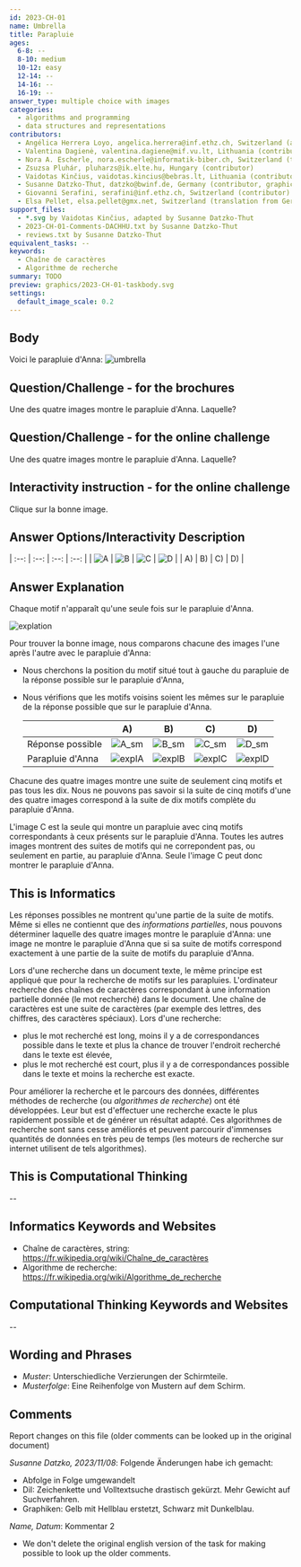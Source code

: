 ```yaml
---
id: 2023-CH-01
name: Umbrella
title: Parapluie
ages:
  6-8: --
  8-10: medium
  10-12: easy
  12-14: --
  14-16: --
  16-19: --
answer_type: multiple choice with images
categories:
  - algorithms and programming
  - data structures and representations
contributors:
  - Angélica Herrera Loyo, angelica.herrera@inf.ethz.ch, Switzerland (author)
  - Valentina Dagienė, valentina.dagiene@mif.vu.lt, Lithuania (contributor)
  - Nora A. Escherle, nora.escherle@informatik-biber.ch, Switzerland (translation from English into German)
  - Zsuzsa Pluhár, pluharzs@ik.elte.hu, Hungary (contributor)
  - Vaidotas Kinčius, vaidotas.kincius@bebras.lt, Lithuania (contributor, graphics)
  - Susanne Datzko-Thut, datzko@bwinf.de, Germany (contributor, graphics)
  - Giovanni Serafini, serafini@inf.ethz.ch, Switzerland (contributor)
  - Elsa Pellet, elsa.pellet@gmx.net, Switzerland (translation from German into French)
support_files:
  - *.svg by Vaidotas Kinčius, adapted by Susanne Datzko-Thut
  - 2023-CH-01-Comments-DACHHU.txt by Susanne Datzko-Thut
  - reviews.txt by Susanne Datzko-Thut
equivalent_tasks: --
keywords:
  - Chaîne de caractères
  - Algorithme de recherche
summary: TODO
preview: graphics/2023-CH-01-taskbody.svg
settings:
  default_image_scale: 0.2
---
```



## Body

Voici le parapluie d'Anna:
![umbrella](graphics/2023-CH-01-taskbody.svg)


## Question/Challenge - for the brochures

Une des quatre images montre le parapluie d'Anna. Laquelle?

## Question/Challenge - for the online challenge

Une des quatre images montre le parapluie d'Anna. Laquelle?


## Interactivity instruction - for the online challenge
Clique sur la bonne image.


## Answer Options/Interactivity Description

| :--: | :--: | :--: | :--: |
| ![A] | ![B] | ![C] | ![D] |
|  A)  |  B)  |  C)  |  D)  |

[A]: graphics/2023-CH-01-A.svg
[B]: graphics/2023-CH-01-B.svg
[C]: graphics/2023-CH-01-C.svg
[D]: graphics/2023-CH-01-D.svg


## Answer Explanation

Chaque motif n'apparaît qu'une seule fois sur le parapluie d'Anna.

![explation](graphics/2023-CH-01-explanation-umbrella_numbered_patterns_compatible.svg)

Pour trouver la bonne image, nous comparons chacune des images l'une après l'autre avec le parapluie d'Anna:
- Nous cherchons la position du motif situé tout à gauche du parapluie de la réponse possible sur le parapluie d'Anna,
- Nous vérifions que les motifs voisins soient les mêmes sur le parapluie de la réponse possible que sur le parapluie d'Anna.

  |                  |    A)    |    B)    |    C)    |    D)    |
  | ---------------- | :------: | :------: | :------: | :------: |
  | Réponse possible | ![A_sm]  | ![B_sm]  | ![C_sm]  | ![D_sm]  |
  | Parapluie d'Anna | ![explA] | ![explB] | ![explC] | ![explD] |

[A_sm]: graphics/2023-CH-01-A.svg "A (90px)"
[B_sm]: graphics/2023-CH-01-B.svg "B (90px)"
[C_sm]: graphics/2023-CH-01-C.svg "C (90px)"
[D_sm]: graphics/2023-CH-01-D.svg "D (90px)"
[explA]: graphics/2023-CH-02-explanation-A.svg "ExplanationA (90px)"
[explB]: graphics/2023-CH-02-explanation-B.svg "ExplanationB (90px)"
[explC]: graphics/2023-CH-02-explanation-C.svg "ExplanationC (90px)"
[explD]: graphics/2023-CH-02-explanation-D.svg "ExplanationD (90px)"

Chacune des quatre images montre une suite de seulement cinq motifs et pas tous les dix. Nous ne pouvons pas savoir si la suite de cinq motifs d'une des quatre images correspond à la suite de dix motifs complète du parapluie d'Anna.

L'image C est la seule qui montre un parapluie avec cinq motifs correspondants à ceux présents sur le parapluie d'Anna. Toutes les autres images montrent des suites de motifs qui ne correpondent pas, ou seulement en partie, au parapluie d'Anna. Seule l'image C peut donc montrer le parapluie d'Anna. 

## This is Informatics

Les réponses possibles ne montrent qu'une partie de la suite de motifs. Même si elles ne contiennt que des _informations partielles_, nous pouvons déterminer laquelle des quatre images montre le parapluie d'Anna: une image ne montre le parapluie d'Anna que si sa suite de motifs correspond exactement à une partie de la suite de motifs du parapluie d'Anna. 

Lors d'une recherche dans un document texte, le même principe est appliqué que pour la recherche de motifs sur les parapluies. L'ordinateur recherche des chaînes de caractères correspondant à une information partielle donnée (le mot recherché) dans le document. Une chaîne de caractères est une suite de caractères (par exemple des lettres, des chiffres, des caractères spéciaux). Lors d'une recherche:
- plus le mot recherché est long, moins il y a de correspondances possible dans le texte et plus la chance de trouver l'endroit recherché dans le texte est élevée,
- plus le mot recherché est court, plus il y a de correspondances possible dans le texte et moins la recherche est exacte.

Pour améliorer la recherche et le parcours des données, différentes méthodes de recherche (ou _algorithmes de recherche_) ont été développées. Leur but est d'effectuer une recherche exacte le plus rapidement possible et de générer un résultat adapté. Ces algorithmes de recherche sont sans cesse améliorés et peuvent parcourir d'immenses quantités de données en très peu de temps (les moteurs de recherche sur internet utilisent de tels algorithmes).


## This is Computational Thinking

--

## Informatics Keywords and Websites

- Chaîne de caractères, string: https://fr.wikipedia.org/wiki/Chaîne_de_caractères
- Algorithme de recherche: https://fr.wikipedia.org/wiki/Algorithme_de_recherche


## Computational Thinking Keywords and Websites

--


## Wording and Phrases

 - _Muster_: Unterschiedliche Verzierungen der Schirmteile. 
 - _Musterfolge_: Eine Reihenfolge von Mustern auf dem Schirm.


## Comments

Report changes on this file (older comments can be looked up in the original document)

_Susanne Datzko, 2023/11/08_: Folgende Änderungen habe ich gemacht:
- Abfolge in Folge umgewandelt
- DiI: Zeichenkette und Volltextsuche drastisch gekürzt. Mehr Gewicht auf Suchverfahren.
- Graphiken: Gelb mit Hellblau erstetzt, Schwarz mit Dunkelblau.

_Name, Datum_: Kommentar 2

 * We don't delete the original english version of the task for making possible to look up the older comments.